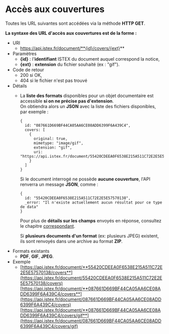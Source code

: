 # Accès aux couvertures

Toutes les URL suivantes sont accédées via la méthode **HTTP GET**.

**La syntaxe des URL d'accès aux couvertures est de la forme :**

* URI
  * https://api.istex.fr/document/**{id}/covers/{ext}**
* Paramètres
  * **{id}** : l'**identifiant** ISTEX du document auquel correspond la notice,
  * **{ext}** : **extension** du fichier souhaité \(ex : "gif"\).
* Code de retour
  * 200 si OK,
  * 404 si le fichier n'est pas trouvé
* Détails
  * La **liste des formats** disponibles pour un objet documentaire est accessible **si on ne précise pas d'extension**.  
    On obtiendra alors un **JSON** avec la liste des fichiers disponibles, par exemple :  


    ```text
    {
      id: "087661D669BF44CA05AA6CE08ADD6399F6A439C4",
      covers: [
        {
          original: true,
          mimetype: "image/gif",
          extension: "gif",
          uri: "https://api.istex.fr/document/55420CDEEA0F6538E215A511C72E2E5E57570138/covers/gif"
        }
      ]
    }
    ```

    Si le document interrogé ne possède **aucune couverture**, l'API renverra un message **JSON**, comme :

    ```text
    {
      id: "55420CDEEA0F6538E215A511C72E2E5E57570138",
      _error: "Il n'existe actuellement aucun résultat pour ce type de data"
    }
    ```

    Pour plus de **détails sur les champs** envoyés en réponse, consultez le chapitre [correspondant](https://api.istex.fr/documentation/fields/#champs-dacces-aux-fichiers-lies-au-document).  
  
    Si **plusieurs documents d'un format** \(ex: plusieurs JPEG\) existent, ils sont renvoyés dans une archive au format **ZIP**. 
* Formats existants
  * **PDF**, **GIF**, **JPEG**.
* Exemple
  * [https://api.istex.fr/document/**55420CDEEA0F6538E215A511C72E2E5E57570138/covers**](https://api.istex.fr/document/55420CDEEA0F6538E215A511C72E2E5E57570138/covers) [https://api.istex.fr/document/**087661D669BF44CA05AA6CE08ADD6399F6A439C4/covers**](https://api.istex.fr/document/087661D669BF44CA05AA6CE08ADD6399F6A439C4/covers) [https://api.istex.fr/document/**087661D669BF44CA05AA6CE08ADD6399F6A439C4/covers/gif**](https://api.istex.fr/document/087661D669BF44CA05AA6CE08ADD6399F6A439C4/covers/gif)

